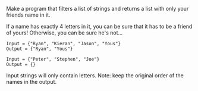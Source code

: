 Make a program that filters a list of strings and returns a list with only your friends name in it.

If a name has exactly 4 letters in it, you can be sure that it has to be a friend of yours! Otherwise, you can be sure he's not...

```
Input = {"Ryan", "Kieran", "Jason", "Yous"}
Output = {"Ryan", "Yous"}

Input = {"Peter", "Stephen", "Joe"}
Output = {}
```

Input strings will only contain letters. Note: keep the original order of the names in the output.